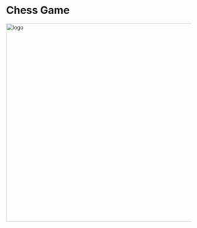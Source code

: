 # Chess Game

<img width="539" height="537" alt="logo" src="https://github.com/user-attachments/assets/76775086-62dd-432c-9ece-cb9b41d9f4e6" />
